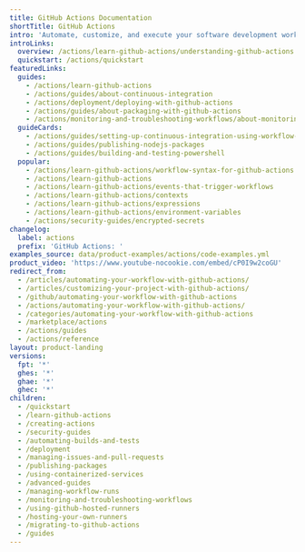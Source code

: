 ```yaml
---
title: GitHub Actions Documentation
shortTitle: GitHub Actions
intro: 'Automate, customize, and execute your software development workflows right in your repository with {% data variables.product.prodname_actions %}. You can discover, create, and share actions to perform any job you''d like, including CI/CD, and combine actions in a completely customized workflow.'
introLinks:
  overview: /actions/learn-github-actions/understanding-github-actions
  quickstart: /actions/quickstart
featuredLinks:
  guides:
    - /actions/learn-github-actions
    - /actions/guides/about-continuous-integration
    - /actions/deployment/deploying-with-github-actions
    - /actions/guides/about-packaging-with-github-actions
    - /actions/monitoring-and-troubleshooting-workflows/about-monitoring-and-troubleshooting
  guideCards:
    - /actions/guides/setting-up-continuous-integration-using-workflow-templates
    - /actions/guides/publishing-nodejs-packages
    - /actions/guides/building-and-testing-powershell
  popular:
    - /actions/learn-github-actions/workflow-syntax-for-github-actions
    - /actions/learn-github-actions
    - /actions/learn-github-actions/events-that-trigger-workflows
    - /actions/learn-github-actions/contexts
    - /actions/learn-github-actions/expressions
    - /actions/learn-github-actions/environment-variables
    - /actions/security-guides/encrypted-secrets
changelog:
  label: actions
  prefix: 'GitHub Actions: '
examples_source: data/product-examples/actions/code-examples.yml
product_video: 'https://www.youtube-nocookie.com/embed/cP0I9w2coGU'
redirect_from:
  - /articles/automating-your-workflow-with-github-actions/
  - /articles/customizing-your-project-with-github-actions/
  - /github/automating-your-workflow-with-github-actions
  - /actions/automating-your-workflow-with-github-actions/
  - /categories/automating-your-workflow-with-github-actions
  - /marketplace/actions
  - /actions/guides
  - /actions/reference
layout: product-landing
versions:
  fpt: '*'
  ghes: '*'
  ghae: '*'
  ghec: '*'
children:
  - /quickstart
  - /learn-github-actions
  - /creating-actions
  - /security-guides
  - /automating-builds-and-tests
  - /deployment
  - /managing-issues-and-pull-requests
  - /publishing-packages
  - /using-containerized-services
  - /advanced-guides
  - /managing-workflow-runs
  - /monitoring-and-troubleshooting-workflows
  - /using-github-hosted-runners
  - /hosting-your-own-runners
  - /migrating-to-github-actions
  - /guides
---
```

